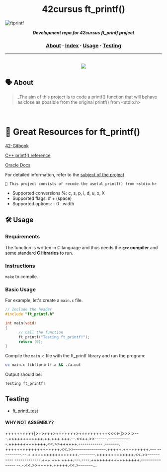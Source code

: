 <h1 align="center">
	42cursus ft_printf()
</h1>

![ftprintf](https://github.com/MarkosComK/42-Printf/assets/67120870/59ce02c6-dd73-4893-9459-7be599ded8f6)

<p align="center">
	<b><i>Development repo for 42cursus ft_printf project</i></b><br>
</p>

<h3 align="center">
	<a href="#%EF%B8%8F-about">About</a>
	<span> · </span>
	<a href="#-index">Index</a>
	<span> · </span>
	<a href="#%EF%B8%8F-usage">Usage</a>
	<span> · </span>
	<a href="#-testing">Testing</a>
</h3>

---
<br>
<div align="center">
	<img src="https://github.com/MarkosComK/42-Printf/assets/67120870/432e5973-f6ef-402b-b2b6-8808e8c03f73">
</div>

## 🗣️ About

> _The aim of this project is to code a printf() function that will behave as close as possible from the original printf() from &lt;stdio.h&gt;

<br>

# 🧐 Great Resources for ft_printf()

[42-Gitbook](https://42-cursus.gitbook.io/guide)

[C++ printf() reference](https://cplusplus.com/reference/cstdio/printf/#google_vignette) 

[Oracle Docs](https://docs.oracle.com/cd/E19253-01/817-6223/chp-fmt-1.2/index.html)

For detailed information, refer to the [subject of the project](https://github.com/MarkosComK/42-Printf/files/15138450/en.subject.pdf)


	🚀 This project consists of recode the usetul printf() from <stdio.h> 


- Supported conversions %: c, s, p, i, d, u, x, X
- Supported flags: # + (space)
- Supported options: - 0 . width

## 🛠️ Usage

### Requirements

The function is written in C language and thus needs the **`gcc` compiler** and some standard **C libraries** to run.

### Instructions


``make`` to compile.

### Basic Usage
For example, let's create a ``main.c`` file.

```c
// Include the header
#include "ft_printf.h"

int main(void)
{
      // Call the function
      ft_printf("Testing ft_printf!");
      return (0);
}
```

Compile the ``main.c`` file with the ft_printf library and run the program:
```bash
cc main.c libftprintf.a && ./a.out
```
Output should be:
```
Testing ft_printf!
```

## Testing

* [ft_printf_test](https://github.com/cacharle/ft_printf_test)

#### WHY NOT ASSEMBLY?

++++++++++[>+>+++>+++++++>++++++++++<<<<-]>>>.>---.++++++++++++.++.+++
+++.--.<<++.>>------.------------.+++++++++++++.<<.>>++++++.------------
.-------. +++++++++++++++++++.<<.>>----------------.+++++.+++++++++.---
----------.--.+ ++++++++++++++++.--------.+++++++++++++.<<.>>----------
-------------.+++.+++ ++++.---.----.+++++++++++++++++.---------------
--.-.<<.>>+++++.+++++.<<.>-------...
